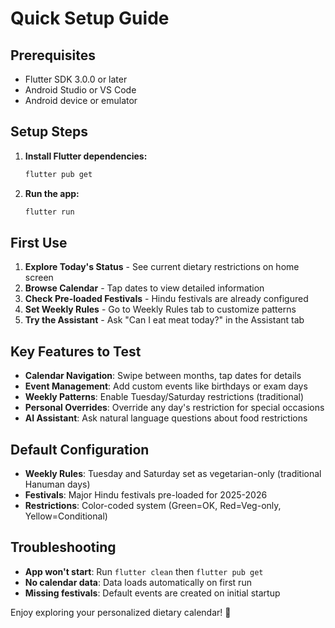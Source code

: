 # Quick Setup Guide

## Prerequisites
- Flutter SDK 3.0.0 or later
- Android Studio or VS Code
- Android device or emulator

## Setup Steps

1. **Install Flutter dependencies:**
   ```bash
   flutter pub get
   ```

2. **Run the app:**
   ```bash
   flutter run
   ```

## First Use

1. **Explore Today's Status** - See current dietary restrictions on home screen
2. **Browse Calendar** - Tap dates to view detailed information
3. **Check Pre-loaded Festivals** - Hindu festivals are already configured
4. **Set Weekly Rules** - Go to Weekly Rules tab to customize patterns
5. **Try the Assistant** - Ask \"Can I eat meat today?\" in the Assistant tab

## Key Features to Test

- **Calendar Navigation**: Swipe between months, tap dates for details
- **Event Management**: Add custom events like birthdays or exam days
- **Weekly Patterns**: Enable Tuesday/Saturday restrictions (traditional)
- **Personal Overrides**: Override any day's restriction for special occasions
- **AI Assistant**: Ask natural language questions about food restrictions

## Default Configuration

- **Weekly Rules**: Tuesday and Saturday set as vegetarian-only (traditional Hanuman days)
- **Festivals**: Major Hindu festivals pre-loaded for 2025-2026
- **Restrictions**: Color-coded system (Green=OK, Red=Veg-only, Yellow=Conditional)

## Troubleshooting

- **App won't start**: Run `flutter clean` then `flutter pub get`
- **No calendar data**: Data loads automatically on first run
- **Missing festivals**: Default events are created on initial startup

Enjoy exploring your personalized dietary calendar! 🎉